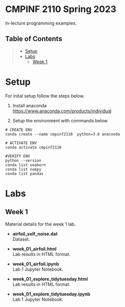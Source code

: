 # __CMPINF 2110 Spring 2023__

In-lecture programming examples.

## __Table of Contents__

> * [Setup](#setup)
> * [Labs](#labs)
>   * [Week 1](#week1)

# <a id="setup"></a>__Setup__

For inital setup follow the steps below.

1. Install anaconda<br>
    https://www.anaconda.com/products/individual

2. Setup the environment with commands below
```shell
# CREATE ENV
conda create --name cmpinf2110  python=3.8 anaconda

# ACTIVATE ENV
conda activate cmpinf2110

#VERIFY ENV
python --version
conda list seaborn
conda list numpy
conda list pandas
```

# <a id="labs"></a>__Labs__

## <a id="week1"></a>__Week 1__

Material details for the week 1 lab.

* __airfoil_self_noise.dat__<br>
Dataset.<br>

* __week_01_airfoil.html__<br>
Lab results in HTML format.<br>

* __week_01_airfoil.ipynb__<br>
Lab 1 Jupyter Notebook.<br>

* __week_01_explore_tidytuesday.html__<br>
Lab results in HTML format.<br>

* __week_01_explore_tidytuesday.ipynb__<br>
Lab 1 Jupyter Notebook.<br>
